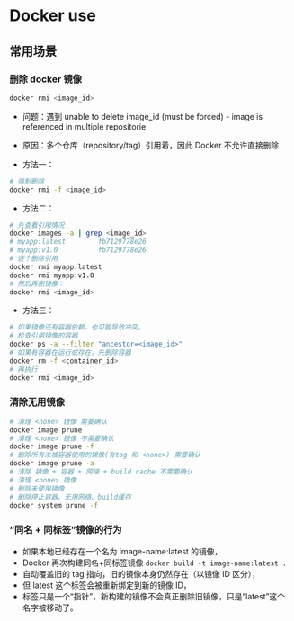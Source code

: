# Docker use
## 常用场景
### 删除 docker 镜像
```bash
docker rmi <image_id>
```
- 问题：遇到 unable to delete image_id (must be forced) - image is referenced in multiple repositorie
- 原因：多个仓库（repository/tag）引用着，因此 Docker 不允许直接删除

- 方法一：
```bash
# 强制删除
docker rmi -f <image_id>
```
- 方法二：
```bash
# 先查看引用情况
docker images -a | grep <image_id>
# myapp:latest        fb7129778e26
# myapp:v1.0          fb7129778e26
# 逐个删除引用
docker rmi myapp:latest
docker rmi myapp:v1.0
# 然后再删镜像：
docker rmi <image_id>
```
- 方法三：
```bash
# 如果镜像还有容器依赖，也可能导致冲突。
# 检查引用镜像的容器
docker ps -a --filter "ancestor=<image_id>"
# 如果有容器在运行或存在，先删除容器
docker rm -f <container_id>
# 再执行
docker rmi <image_id>
```
### 清除无用镜像
```bash
# 清理 <none> 镜像 需要确认
docker image prune
# 清理 <none> 镜像 不需要确认
docker image prune -f
# 删除所有未被容器使用的镜像(有tag 和 <none>) 需要确认
docker image prune -a
# 清除 镜像 + 容器 + 网络 + build cache 不需要确认
# 清理 <none> 镜像
# 删除未使用镜像
# 删除停止容器、无用网络、build缓存
docker system prune -f
```
### “同名 + 同标签”镜像的行为
- 如果本地已经存在一个名为 image-name:latest 的镜像，
- Docker 再次构建同名+同标签镜像 `docker build -t image-name:latest .`
- 自动覆盖旧的 tag 指向，旧的镜像本身仍然存在（以镜像 ID 区分），
- 但 latest 这个标签会被重新绑定到新的镜像 ID，
- 标签只是一个“指针”，新构建的镜像不会真正删除旧镜像，只是“latest”这个名字被移动了。
